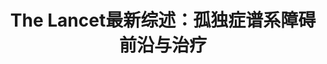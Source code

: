 ---
title: The Lancet最新综述：孤独症谱系障碍前沿与治疗
tags: [ASD, AS]
color: success
description: ​不要埋没星星的光芒：据估计每10到200个孤独症谱系个体中，就会有一个人有某种程度的“天才”表现。
external_url: http://mp.weixin.qq.com/s?__biz=MzIyMzgyMjY5NQ==&amp;mid=2247483861&amp;idx=2&amp;sn=ab62286ab8b919f8e57f3603382349d0&amp;chksm=e81917dddf6e9ecbb2a9f0d09a1410307128744fe156662046c3c880a5c889607e1841bad41e&amp;scene=27#wechat_redirect
---